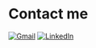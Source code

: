 # Contact me
[![Gmail](https://img.shields.io/badge/Gmail-D14836?style=for-the-badge&logo=gmail&logoColor=white)](mailto:er.teixeira01@gmail.com)
[![LinkedIn](https://img.shields.io/badge/LinkedIn-0077B5?style=for-the-badge&logo=linkedin&logoColor=white)](https://www.linkedin.com/in/eduardo-rodrigues-teixeira-5b807a234/)
